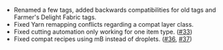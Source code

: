 - Renamed a few tags, added backwards compatibilities for old tags and Farmer's Delight Fabric tags.
- Fixed Yarn remapping conflicts regarding a compat layer class.
- Fixed cutting automation only working for one item type. ([#33](https://github.com/MehVahdJukaar/FarmersDelight/issues/33))
- Fixed compat recipes using mB instead of droplets. ([#36](https://github.com/MehVahdJukaar/FarmersDelight/issues/36), [#37](https://github.com/MehVahdJukaar/FarmersDelight/issues/37))
